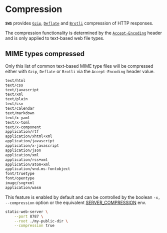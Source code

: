 # Compression

**`SWS`** provides [`Gzip`](https://datatracker.ietf.org/doc/html/rfc1952), [`Deflate`](https://datatracker.ietf.org/doc/html/rfc1951#section-Abstract) and [`Brotli`](https://www.ietf.org/rfc/rfc7932.txt) compression of HTTP responses.

The compression functionality is determined by the [`Accept-Encoding`](https://developer.mozilla.org/en-US/docs/Web/HTTP/Headers/Accept-Encoding) header and is only applied to text-based web file types.

## MIME types compressed

Only this list of common text-based MIME type files will be compressed either with `Gzip`, `Deflate` or `Brotli` via the `Accept-Encoding` header value.

```txt
text/html
text/css
text/javascript
text/xml
text/plain
text/csv
text/calendar
text/markdown
text/x-yaml
text/x-toml
text/x-component
application/rtf
application/xhtml+xml
application/javascript
application/x-javascript
application/json
application/xml
application/rss+xml
application/atom+xml
application/vnd.ms-fontobject
font/truetype
font/opentype
image/svg+xml
application/wasm
```

This feature is enabled by default and can be controlled by the boolean `-x, --compression` option or the equivalent [SERVER_COMPRESSION](./../configuration/environment-variables.md#server_compression) env.

```sh
static-web-server \
    --port 8787 \
    --root ./my-public-dir \
    --compression true
```
